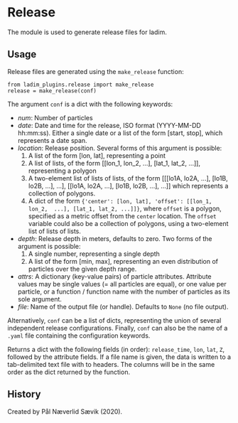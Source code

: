 # Release

The module is used to generate release files for ladim. 


## Usage

Release files are generated using the `make_release` function:

```
from ladim_plugins.release import make_release
release = make_release(conf)
```

The argument `conf` is a dict with the following keywords: 

-   *num*: Number of particles
-   *date*: Date and time for the release, ISO format (YYYY-MM-DD hh:mm:ss).
    Either a single date or a list of the form [start, stop], which represents
    a date span.
-   *location*: Release position. Several forms of this argument is possible:
    1.  A list of the form [lon, lat], representing a point
    2.  A list of lists, of the form [[lon_1, lon_2, ...], [lat_1, lat_2, ...]],
        representing a polygon
    3.  A two-element list of lists of lists, of the form [[[lo1A, lo2A, ...],
        [lo1B, lo2B, ...], ...], [[lo1A, lo2A, ...], [lo1B, lo2B, ...], ...]]
        which represents a collection of polygons.
    4.  A dict of the form `{'center': [lon, lat], 'offset': [[lon_1, lon_2, 
        ...], [lat_1, lat_2, ...]]}`,
        where `offset` is a polygon, specified as a metric offset from the
        `center` location. The `offset` variable could also be a collection
        of polygons, using a two-element list of lists of lists.
-   *depth*: Release depth in meters, defaults to zero. Two forms of the
    argument is possible:
    1.  A single number, representing a single depth
    2.  A list of the form [min, max], representing an even distribution of
        particles over the given depth range.
-   *attrs*: A dictionary (key-value pairs) of particle attributes. Attribute
    values may be single values (= all particles are equal), or one value per
    particle, or a function / function name with the number of particles as its
    sole argument.
-   *file*: Name of the output file (or handle). Defaults to `None` (no file
    output).

Alternatively, `conf` can be a list of dicts, representing the union of several
independent release configurations. Finally, `conf` can also be the name of a
`.yaml` file containing the configuration keywords.

Returns a dict with the following fields (in order): `release_time`, `lon`,
`lat`, `Z`, followed by the attribute fields. If a file name is given, the data
is written to a tab-delimited text file with to headers. The columns will be in
the same order as the dict returned by the function.

## History

Created by Pål Næverlid Sævik (2020).
